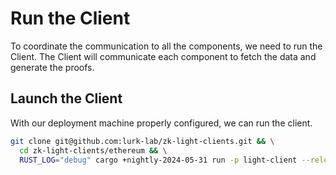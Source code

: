 # Run the Client

To coordinate the communication to all the components, we need to run the Client. The Client will communicate each
component to fetch the data and generate the proofs.

## Launch the Client

With our deployment machine properly configured, we can run the client.

```bash
git clone git@github.com:lurk-lab/zk-light-clients.git && \
  cd zk-light-clients/ethereum && \
  RUST_LOG="debug" cargo +nightly-2024-05-31 run -p light-client --release --bin client -- -c <CHECKPOINT_PROVIDER_ADDRESS> -b <BEACON_NODE_ADDRESS>
```